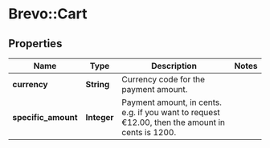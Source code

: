 # Brevo::Cart

## Properties
Name | Type | Description | Notes
------------ | ------------- | ------------- | -------------
**currency** | **String** | Currency code for the payment amount.  | 
**specific_amount** | **Integer** | Payment amount, in cents.  e.g. if you want to request €12.00, then the amount in cents is 1200.  | 


